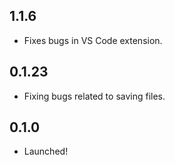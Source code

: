 ## 1.1.6

- Fixes bugs in VS Code extension.

## 0.1.23

- Fixing bugs related to saving files.

## 0.1.0

- Launched!
